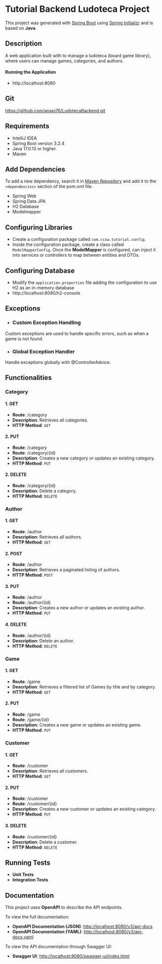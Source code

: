 # Tutorial Backend Ludoteca Project

This project was generated with [Spring Boot](https://spring.io/projects/spring-boot)
using [Spring Initializr](https://start.spring.io/) and is
based on **Java**.

## Description

A web application built with to manage a ludoteca (board game library), where users can manage
games, categories, and authors.

#### Running the Application

- http://localhost:8080

## Git

https://github.com/anapi76/LudotecaBackend.git

## Requirements

- IntelliJ IDEA
- Spring Boot version 3.2.4
- Java 17.0.13 or higher.
- Maven

## Add Dependencies

To add a new dependency, search it in [Maven Repository](https://mvnrepository.com/) and add it to the `<dependencies>`
section of the pom.xml file.

- Spring Web
- Spring Data JPA
- H2 Database
- Modelmapper

## Configuring Libraries

- Create a configuration package called `com.ccsw.tutorial.config`.
- Inside the configuration package, create a class called `ModelMapperConfig`. Once the **ModelMapper** is configured,
  can inject it into services or controllers to map between entities and DTOs.

## Configuring Database

- Modify the `application.properties` file adding the configuration to use H2 as an in-memory database
- http://localhost:8080/h2-console

## Exceptions

- ### Custom Exception Handling

Custom exceptions are used to handle specific errors, such as when a game is not found.

- ### Global Exception Handler

Handle exceptions globally with @ControllerAdvice:

## Functionalities

### Category

#### 1. **GET**

- **Route**: /category
- **Description**: Retrieves all categories.
- **HTTP Method**: `GET`

#### 2. **PUT**

- **Route**: /category
- **Route**: /category/{id}
- **Description**: Creates a new category or updates an existing category.
- **HTTP Method**: `PUT`

#### 2. **DELETE**

- **Route**: /category/{id}
- **Description**: Delete a category.
- **HTTP Method**: `DELETE`

### Author

#### 1. **GET**

- **Route**: /author
- **Description**: Retrieves all authors.
- **HTTP Method**: `GET`

#### 2. **POST**

- **Route**: /author
- **Description**: Retrieves a paginated listing of authors.
- **HTTP Method**: `POST`

#### 3. **PUT**

- **Route**: /author
- **Route**: /author/{id}
- **Description**: Creates a new author or updates an existing author.
- **HTTP Method**: `PUT`

#### 4. **DELETE**

- **Route**: /author/{id}
- **Description**: Delete an author.
- **HTTP Method**: `DELETE`

### Game

#### 1. **GET**

- **Route**: /game
- **Description**: Retrieves a filtered list of Games by title and by category.
- **HTTP Method**: `GET`

#### 2. **PUT**

- **Route**: /game
- **Route**: /game/{id}
- **Description**: Creates a new game or updates an existing game.
- **HTTP Method**: `PUT`

### Customer

#### 1. **GET**

- **Route**: /customer
- **Description**: Retrieves all customers.
- **HTTP Method**: `GET`

#### 2. **PUT**

- **Route**: /customer
- **Route**: /customer/{id}
- **Description**: Creates a new customer or updates an existing category.
- **HTTP Method**: `PUT`

#### 3. **DELETE**

- **Route**: /customer/{id}
- **Description**: Delete a customer.
- **HTTP Method**: `DELETE`

## Running Tests

- **Unit Tests**
- **Integration Tests**

## Documentation

This project uses **OpenAPI** to describe the API endpoints.

To view the full documentation:

- **OpenAPI Documentation (JSON)**: [http://localhost:8080/v3/api-docs](http://localhost:8080/v3/api-docs)
- **OpenAPI Documentation (YAML)**: [http://localhost:8080/v3/api-docs.yaml](http://localhost:8080/v3/api-docs.yaml)

To view the API documentation through Swagger UI:

- **Swagger UI**: [http://localhost:8080/swagger-ui/index.html](http://localhost:8080/swagger-ui/index.html)
